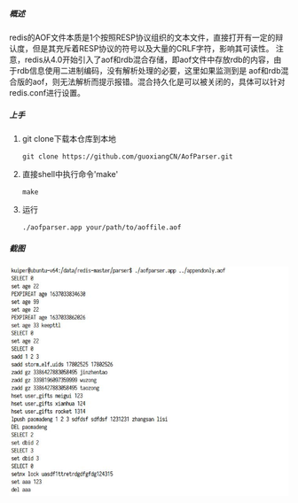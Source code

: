 ##### 概述

redis的AOF文件本质是1个按照RESP协议组织的文本文件，直接打开有一定的辩认度，但是其充斥着RESP协议的符号以及大量的CRLF字符，影响其可读性。
注意，redis从4.0开始引入了aof和rdb混合存储，即aof文件中存放rdb的内容，由于rdb信息使用二进制编码，没有解析处理的必要，这里如果监测到是
aof和rdb混合版的aof，则无法解析而提示报错。混合持久化是可以被关闭的，具体可以针对redis.conf进行设置。

##### 上手

1. git clone下载本仓库到本地

   ```
   git clone https://github.com/guoxiangCN/AofParser.git
   ```

   

2. 直接shell中执行命令'make'

   ```shell
   make
   ```

   

3. 运行

   ```shell
   ./aofparser.app your/path/to/aoffile.aof
   ```



##### 截图
![image](https://github.com/guoxiangCN/AofParser/blob/main/example.jpg)
